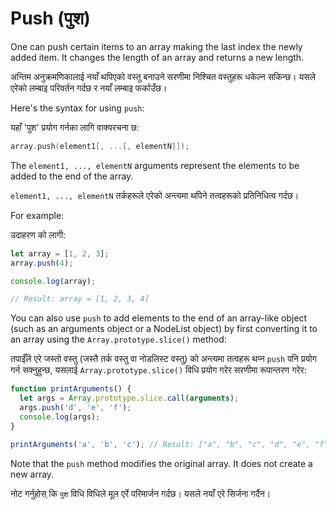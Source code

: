 # Push (पुश)

One can push certain items to an array making the last index the newly added item. It changes the length of an array and returns a new length.

अन्तिम अनुक्रमणिकालाई नयाँ थपिएको वस्तु बनाउने सरणीमा निश्चित वस्तुहरू धकेल्न सकिन्छ। यसले एरेको लम्बाइ परिवर्तन गर्दछ र नयाँ लम्बाइ फर्काउँछ।

Here's the syntax for using `push`:

यहाँ 'पुश' प्रयोग गर्नका लागि वाक्यरचना छ:

```c
array.push(element1[, ...[, elementN]]);
```

The `element1, ..., elementN` arguments represent the elements to be added to the end of the array.

`element1, ..., elementN` तर्कहरूले एरेको अन्त्यमा थपिने तत्वहरूको प्रतिनिधित्व गर्दछ।

For example:

उदाहरण को लागी:

```javascript
let array = [1, 2, 3]; 
array.push(4); 

console.log(array); 

// Result: array = [1, 2, 3, 4]
```

You can also use `push` to add elements to the end of an array-like object (such as an arguments object or a NodeList object) by first converting it to an array using the `Array.prototype.slice()` method:

तपाईँले एरे जस्तो वस्तु (जस्तै तर्क वस्तु वा नोडलिस्ट वस्तु) को अन्त्यमा तत्वहरू थप्न `push` पनि प्रयोग गर्न सक्नुहुन्छ, यसलाई `Array.prototype.slice()` विधि प्रयोग गरेर सरणीमा रूपान्तरण गरेर:

```javascript
function printArguments() {
  let args = Array.prototype.slice.call(arguments);
  args.push('d', 'e', 'f');
  console.log(args);
}

printArguments('a', 'b', 'c'); // Result: ["a", "b", "c", "d", "e", "f"]
```

  Note that the `push` method modifies the original array. It does not create a new array.

नोट गर्नुहोस् कि `पुश` विधि विधिले मूल एर्रे परिमार्जन गर्दछ। यसले नयाँ एरे सिर्जना गर्दैन।
